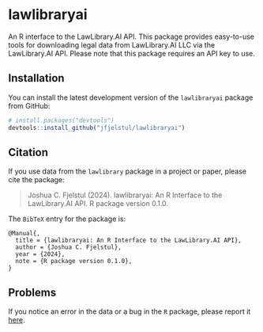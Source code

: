# lawlibraryai

An R interface to the LawLibrary.AI API. This package provides easy-to-use tools for downloading legal data from LawLibrary.AI LLC via the LawLibrary.AI API. Please note that this package requires an API key to use. 

## Installation

You can install the latest development version of the `lawlibraryai` package from GitHub:

```r
# install.packages("devtools")
devtools::install_github("jfjelstul/lawlibraryai")
```

## Citation

If you use data from the `lawlibrary` package in a project or paper, please cite the package:

> Joshua C. Fjelstul (2024). lawlibraryai: An R Interface to the LawLibrary.AI API. R package version 0.1.0.
> 
The `BibTeX` entry for the package is:

```
@Manual{,
  title = {lawlibraryai: An R Interface to the LawLibrary.AI API},
  author = {Joshua C. Fjelstul},
  year = {2024},
  note = {R package version 0.1.0},
}
```

## Problems

If you notice an error in the data or a bug in the `R` package, please report it [here](https://github.com/jfjelstul/lawlibrary/issues).
